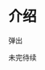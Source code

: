 # 介绍
弹出   

未完待续

<ClientOnly>
<mobile-devices page="pages/components/popup/popup"></mobile-devices>
</ClientOnly>